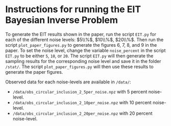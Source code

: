 # Instructions for running the EIT Bayesian Inverse Problem

To generate the EIT results shown in the paper, run the script `EIT.py` for each of the different noise levels: $5\\%$, $10\\%$, $20\\%$. Then run the script `plot_paper_figures.py` to generate the figures 6, 7, 8, and 9 in the paper. To set the noise level, change the variable `noise_percent` in the script `EIT.py` to be either `5`, `10`, or `20`. The script `EIT.py` will then generate the sampling results for the corresponding noise level and save it in the folder `/stat/`. The script `plot_paper_figures.py` will then use these results to generate the paper figures.

Observed data for each noise-levels are available in `/data/`:
  - `/data/obs_circular_inclusion_2_5per_noise.npz` with 5 percent noise-level.
  - `/data/obs_circular_inclusion_2_10per_noise.npz` with 10 percent noise-level.
  - `/data/obs_circular_inclusion_2_20per_noise.npz` with 20 percent noise-level.